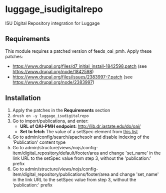 # luggage_isudigitalrepo

ISU Digital Repository integration for Luggage

## Requirements

This module requires a patched version of feeds_oai_pmh. Apply these patches:

* https://www.drupal.org/files/d7_initial_install-1842598.patch (see https://www.drupal.org/node/1842598)
* https://www.drupal.org/files/issues/2383997-7.patch (see https://www.drupal.org/node/2383997)

## Installation

1. Apply the patches in the **Requirements** section
2. `drush en -y luggage_isudigitalrepo`
3. Go to import/publications, and enter:
   * **URL of OAI-PMH endpoint:** http://lib.dr.iastate.edu/do/oai/ 
   * **Set to fetch** The value of a setSpec element from [this list](http://lib.dr.iastate.edu/do/oai/?verb=ListSets) 
4. Go to admin/config/search/apachesolr and disable indexing of the 'Publication' content type
5. Go to admin/structure/views/nojs/config-item/digital_repository/default/footer/area and change 'set_name' in the link URL to the setSpec value from step 3, without the 'publication:' prefix
6. Go to admin/structure/views/nojs/config-item/digital_repository/publications/footer/area and change 'set_name' in the link URL to the setSpec value from step 3, without the 'publication:' prefix
